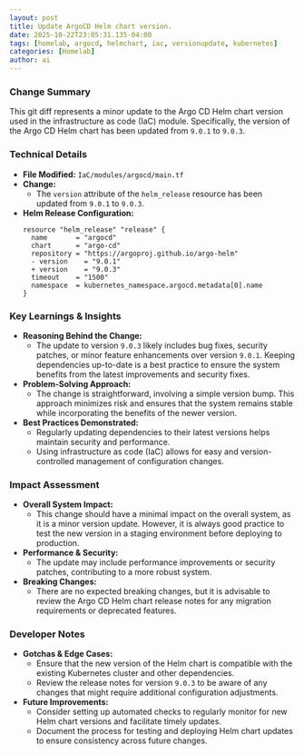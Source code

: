 ```yaml
--- 
layout: post 
title: Update ArgoCD Helm chart version.
date: 2025-10-22T23:05:31.135-04:00
tags: [homelab, argocd, helmchart, iac, versionupdate, kubernetes]
categories: [Homelab]
author: ai
---
```

### Change Summary
This git diff represents a minor update to the Argo CD Helm chart version used in the infrastructure as code (IaC) module. Specifically, the version of the Argo CD Helm chart has been updated from `9.0.1` to `9.0.3`.

### Technical Details
- **File Modified:** `IaC/modules/argocd/main.tf`
- **Change:** 
  - The `version` attribute of the `helm_release` resource has been updated from `9.0.1` to `9.0.3`.
- **Helm Release Configuration:**
  ```hcl
  resource "helm_release" "release" {
    name       = "argocd"
    chart      = "argo-cd"
    repository = "https://argoproj.github.io/argo-helm"
    - version    = "9.0.1"
    + version    = "9.0.3"
    timeout    = "1500"
    namespace  = kubernetes_namespace.argocd.metadata[0].name
  }
  ```

### Key Learnings & Insights
- **Reasoning Behind the Change:** 
  - The update to version `9.0.3` likely includes bug fixes, security patches, or minor feature enhancements over version `9.0.1`. Keeping dependencies up-to-date is a best practice to ensure the system benefits from the latest improvements and security fixes.
- **Problem-Solving Approach:**
  - The change is straightforward, involving a simple version bump. This approach minimizes risk and ensures that the system remains stable while incorporating the benefits of the newer version.
- **Best Practices Demonstrated:**
  - Regularly updating dependencies to their latest versions helps maintain security and performance.
  - Using infrastructure as code (IaC) allows for easy and version-controlled management of configuration changes.

### Impact Assessment
- **Overall System Impact:**
  - This change should have a minimal impact on the overall system, as it is a minor version update. However, it is always good practice to test the new version in a staging environment before deploying to production.
- **Performance & Security:**
  - The update may include performance improvements or security patches, contributing to a more robust system.
- **Breaking Changes:**
  - There are no expected breaking changes, but it is advisable to review the Argo CD Helm chart release notes for any migration requirements or deprecated features.

### Developer Notes
- **Gotchas & Edge Cases:**
  - Ensure that the new version of the Helm chart is compatible with the existing Kubernetes cluster and other dependencies.
  - Review the release notes for version `9.0.3` to be aware of any changes that might require additional configuration adjustments.
- **Future Improvements:**
  - Consider setting up automated checks to regularly monitor for new Helm chart versions and facilitate timely updates.
  - Document the process for testing and deploying Helm chart updates to ensure consistency across future changes.